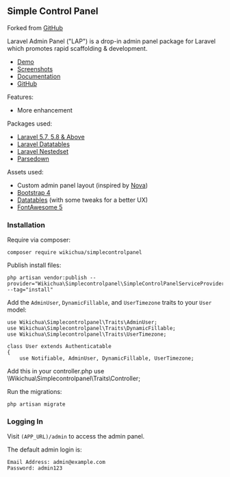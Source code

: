 ## Simple Control Panel

Forked from [GitHub](https://github.com/kjjdion/laravel-admin-panel)

Laravel Admin Panel ("LAP") is a drop-in admin panel package for Laravel which promotes rapid scaffolding & development.

- [Demo](https://lap.kjjdion.com/admin)
- [Screenshots](https://imgur.com/a/12mGWNW)
- [Documentation](https://lap.kjjdion.com/docs)
- [GitHub](https://github.com/kjjdion/laravel-admin-panel)

Features:

- More enhancement

Packages used:

- [Laravel 5.7, 5.8 & Above](https://laravel.com/)
- [Laravel Datatables](https://github.com/yajra/laravel-datatables)
- [Laravel Nestedset](https://github.com/lazychaser/laravel-nestedset)
- [Parsedown](http://parsedown.org/)

Assets used:

- Custom admin panel layout (inspired by [Nova](https://nova.laravel.com))
- [Bootstrap 4](https://getbootstrap.com)
- [Datatables](https://datatables.net) (with some tweaks for a better UX)
- [FontAwesome 5](https://fontawesome.com)

### Installation

Require via composer:

    composer require wikichua/simplecontrolpanel

Publish install files:

    php artisan vendor:publish --provider="Wikichua\Simplecontrolpanel\SimpleControlPanelServiceProvider" --tag="install"

Add the `AdminUser`, `DynamicFillable`, and `UserTimezone` traits to your `User` model:

    use Wikichua\Simplecontrolpanel\Traits\AdminUser;
    use Wikichua\Simplecontrolpanel\Traits\DynamicFillable;
    use Wikichua\Simplecontrolpanel\Traits\UserTimezone;
    
    class User extends Authenticatable
    {
        use Notifiable, AdminUser, DynamicFillable, UserTimezone;

Add this in your controller.php
    use \Wikichua\Simplecontrolpanel\Traits\Controller;


Run the migrations:

    php artisan migrate

### Logging In

Visit `(APP_URL)/admin` to access the admin panel.

The default admin login is:

    Email Address: admin@example.com
    Password: admin123